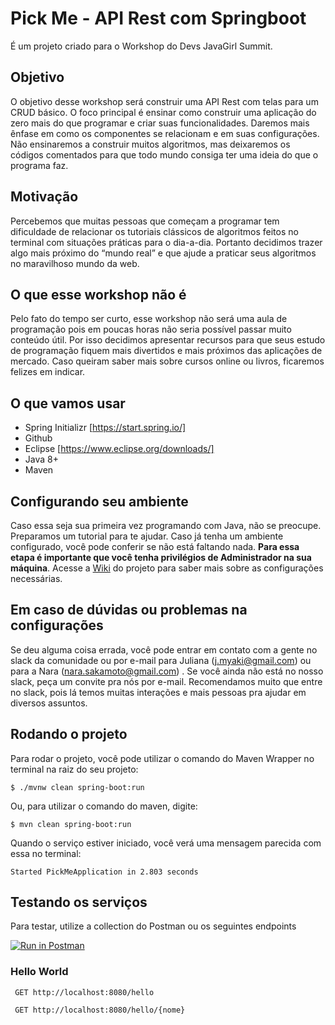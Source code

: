 # Pick Me - API Rest com Springboot
É um projeto criado para o Workshop do Devs JavaGirl Summit.

## Objetivo
O objetivo desse workshop será construir uma API Rest com telas para um CRUD básico. O foco principal é ensinar como construir uma aplicação do zero mais do que programar e criar suas funcionalidades. Daremos mais ênfase em como os componentes se relacionam e em suas configurações. Não ensinaremos a construir muitos algoritmos, mas deixaremos os códigos comentados para que todo mundo consiga ter uma ideia do que o programa faz.

## Motivação
Percebemos que muitas pessoas que começam a programar tem dificuldade de relacionar os tutoriais clássicos de algoritmos feitos no terminal com situações práticas para o dia-a-dia. Portanto decidimos trazer algo mais próximo do “mundo real” e que ajude a praticar seus algoritmos no maravilhoso mundo da web.

## O que esse workshop não é
Pelo fato do tempo ser curto, esse workshop não será uma aula de programação pois em poucas horas não seria possível passar muito conteúdo útil. Por isso decidimos apresentar recursos para que seus estudo de programação fiquem mais divertidos e mais próximos das aplicações de mercado. Caso queiram saber mais sobre cursos online ou livros, ficaremos felizes em indicar.

## O que vamos usar
- Spring Initializr [https://start.spring.io/]
- Github 
- Eclipse [https://www.eclipse.org/downloads/]
- Java 8+ 
- Maven

## Configurando seu ambiente
Caso essa seja sua primeira vez programando com Java, não se preocupe. Preparamos um tutorial para te ajudar. Caso já tenha um ambiente configurado, você pode conferir se não está faltando nada. **Para essa etapa é importante que você tenha privilégios de Administrador na sua máquina**. Acesse a [Wiki](https://github.com/myakiju/pick-me/wiki) do projeto para saber mais sobre as configurações necessárias.

## Em caso de dúvidas ou problemas na configurações
Se deu alguma coisa errada, você pode entrar em contato com a gente no slack da comunidade ou por e-mail para Juliana (j.myaki@gmail.com) ou para a Nara (nara.sakamoto@gmail.com) . Se você ainda não está no nosso slack, peça um convite pra nós por e-mail. Recomendamos muito que entre no slack, pois lá temos muitas interações e mais pessoas pra ajudar em diversos assuntos.


## Rodando o projeto
Para rodar o projeto, você pode utilizar o comando do Maven Wrapper no terminal na raiz do seu projeto:
```
$ ./mvnw clean spring-boot:run
```
Ou, para utilizar o comando do maven, digite:
```
$ mvn clean spring-boot:run
```
Quando o serviço estiver iniciado, você verá uma mensagem parecida com essa no terminal:
```
Started PickMeApplication in 2.803 seconds
```

## Testando os serviços
Para testar, utilize a collection do Postman ou os seguintes endpoints

[![Run in Postman](https://run.pstmn.io/button.svg)](https://www.getpostman.com/collections/35dc1d36596d8a4e7834)

### Hello World

``` GET http://localhost:8080/hello``` 

``` GET http://localhost:8080/hello/{nome}```

